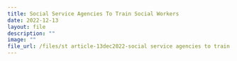 ```yaml
---
title: Social Service Agencies To Train Social Workers
date: 2022-12-13
layout: file
description: ""
image: ""
file_url: /files/st article-13dec2022-social service agencies to train social workers.pdf
---
```

